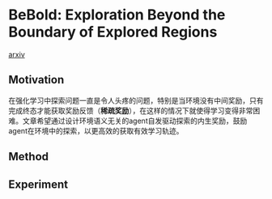 # BeBold: Exploration Beyond the Boundary of Explored Regions
[arxiv](https://arxiv.org/abs/2012.08621)

## Motivation
在强化学习中探索问题一直是令人头疼的问题，特别是当环境没有中间奖励，只有完成终态才能获取奖励反馈（**稀疏奖励**），在这样的情况下就使得学习变得非常困难。文章希望通过设计环境语义无关的agent自发驱动探索的内生奖励，鼓励agent在环境中的探索，以更高效的获取有效学习轨迹。

## Method

## Experiment

